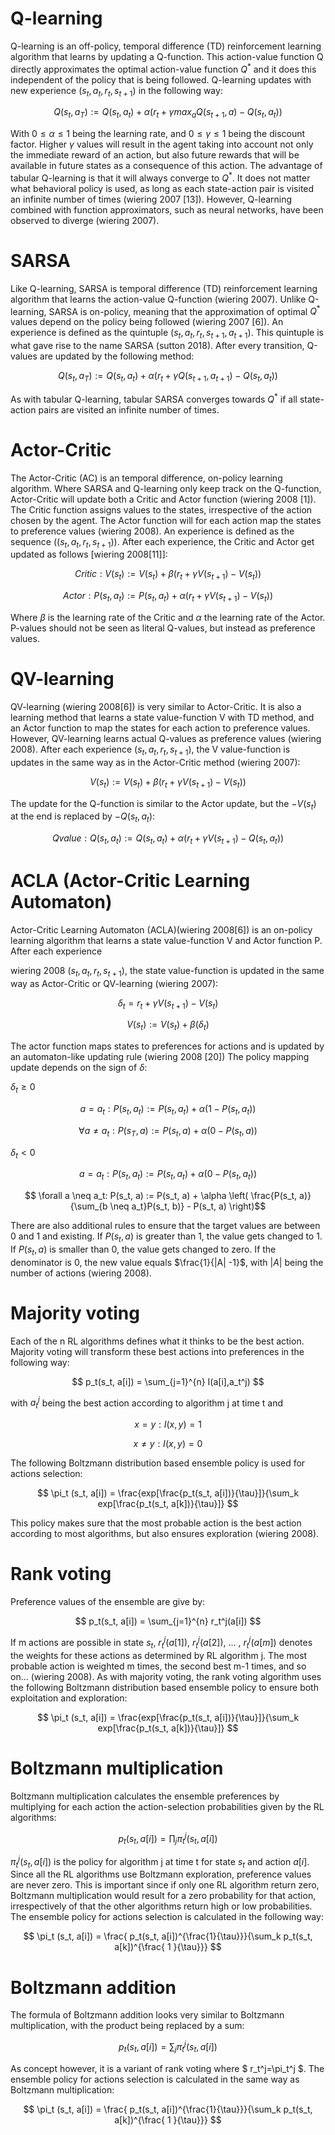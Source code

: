 
# Q-learning

Q-learning is an off-policy, temporal difference (TD) reinforcement learning algorithm that learns by updating a Q-function.
This action-value function Q directly approximates the optimal action-value function $Q^*$ and it does this independent of the policy that is being followed. 
Q-learning updates with new experience $(s_t, a_t, r_t, s_{t+1})$ in the following way:

$$Q(s_t,a_T) := Q(s_t,a_t) + \alpha ( r_t + \gamma max_a Q(s_{t+1}, a) - Q(s_t,a_t) )$$

With $0 \leq \alpha \leq 1$ being the learning rate, 
and $0 \leq \gamma \leq 1$ being the discount factor.
Higher $\gamma$ values will result in the agent taking into account not only the immediate reward of an action, but also future rewards that will be available in future states as a consequence of this action.
The advantage of tabular Q-learning is that it will always converge to $Q^*$.
It does not matter what behavioral policy is used, 
as long as  each state-action pair is visited an infinite number of times (wiering 2007 [13]).
However, Q-learning combined with function approximators, such as neural networks, have been observed to diverge (wiering 2007).


# SARSA

Like Q-learning, 
SARSA is temporal difference (TD) reinforcement learning algorithm that learns the action-value Q-function (wiering 2007). 
Unlike Q-learning,
SARSA is on-policy,
meaning that the approximation of optimal $Q^*$ values depend on the policy being followed (wiering 2007 [6]).
An experience is defined as the quintuple $(s_t, a_t, r_t, s_{t+1}, a_{t+1})$.
This quintuple is what gave rise to the name SARSA (sutton 2018).
After every transition, Q-values are updated by the following method:

$$Q(s_t,a_T) := Q(s_t,a_t) + \alpha ( r_t + \gamma Q(s_{t+1}, a_{t+1}) - Q(s_t,a_t) )$$

As with tabular Q-learning, tabular SARSA converges towards $Q^*$ if all state-action pairs are visited an infinite number of times.


<!---

wiering 2007

Sarsa. Instead of Q-learning, we can also use the on-policy
algorithm Sarsa [6], [10] for learning Q-values. Sarsa makes
the following update after an experience (s t , a t , r t , s t+1 , a t+1 ):

Q(s t , a t ) := Q(s t , a t ) + α(r t + γQ(s t+1 , a t+1 ) − Q(s t , a t ))

Tabular Sarsa converges in the limit to the optimal policy under
proper learning rate annealing if the exploration policy is GLIE
(greedy in the limit with infinite exploration), which means
that the agent should always explore, but stop exploring after
an infinite number of steps [8].
--->

<!---

sutton 2018

We turn now to the use of TD prediction methods for the control problem. As usual, we
follow the pattern of generalized policy iteration (GPI), only this time using TD methods
for the evaluation or prediction part. As with Monte Carlo methods, we face the need to
trade o↵ exploration and exploitation, and again approaches fall into two main classes:
on-policy and o↵-policy. In this section we present an on-policy TD control method.
The first step is to learn an action-value function rather than a state-value function.
In particular, for an on-policy method we must estimate q ⇡ (s, a) for the current behavior
policy ⇡ and for all states s and actions a. This can be done using essentially the same TD
method described above for learning v ⇡ . Recall that an episode consists of an alternating
sequence of states and state–action pairs:

In the previous section we considered transitions from state to state and learned the
values of states. Now we consider transitions from state–action pair to state–action pair,
and learn the values of state–action pairs. Formally these cases are identical: they are
both Markov chains with a reward process. The theorems assuring the convergence of
state values under TD(0) also apply to the corresponding algorithm for action values:

This update is done after every transition from a nonterminal state S t . If
S t+1 is terminal, then Q(S t+1 , A t+1 ) is defined as zero. This rule uses every
element of the quintuple of events, (S t , A t , R t+1 , S t+1 , A t+1 ), that make up a
transition from one state–action pair to the next. This quintuple gives rise to
the name Sarsa for the algorithm. The backup diagram for Sarsa is as shown
Sarsa
to the right.
It is straightforward to design an on-policy control algorithm based on the Sarsa
prediction method. As in all on-policy methods, we continually estimate q ⇡ for the
behavior policy ⇡, and at the same time change ⇡ toward greediness with respect to q ⇡ .
The general form of the Sarsa control algorithm is given in the box on the next page.
The convergence properties of the Sarsa algorithm depend on the nature of the policy’s
dependence on Q. For example, one could use "-greedy or "-soft policies. Sarsa converges
with probability 1 to an optimal policy and action-value function as long as all state–action
pairs are visited an infinite number of times and the policy converges in the limit to
the greedy policy (which can be arranged, for example, with "-greedy policies by setting
" = 1/t).

--->

# Actor-Critic

The Actor-Critic (AC) is an temporal difference, on-policy learning algorithm.
Where SARSA and Q-learning only keep track on the Q-function,
Actor-Critic will update both a Critic and Actor function (wiering 2008 [1]).
The Critic function assigns values to the states, 
irrespective of the action chosen by the agent.
The Actor function will for each action map the states to preference values (wiering 2008).
An experience is defined as the sequence ($(s_t, a_t, r_t, s_{t+1})$).
After each experience,
the Critic and Actor get updated as follows [wiering 2008[11]]:

$$ Critic: V(s_t) := V(s_t) + \beta ( r_t + \gamma V(s_{t+1}) - V(s_t) ) $$

$$ Actor: P(s_t, a_t) := P(s_t, a_t) + \alpha ( r_t + \gamma V(s_{t+1}) - V(s_t) ) $$

Where $\beta$ is the learning rate of the Critic 
and $\alpha$ the learning rate of the Actor.
P-values should not be seen as literal Q-values, 
but instead as preference values.

<!---

wiering 2008 

Actor-Critic. The Actor-Critic (AC) method is an on-policy
algorithm like Sarsa. In contrast to Q-learning and Sarsa, AC
methods keep track of two functions; a Critic that evaluates
states and an Actor that maps states to a preference value
for each action [1]. After an experience (s t , a t , r t , s t+1 ) AC
makes a temporal difference (TD) update to the Critic’s value-
function V :

V (s t ) := V (s t ) + β(r t + γV (s t+1 ) − V (s t ))

where β is the learning rate. AC updates the Actor’s values
P (s t , a t ) as follows:

P (s t , a t ) := P (s t , a t ) + α(r t + γV (s t+1 ) − V (s t ))

where α is the learning rate for the Actor. The P-values should
be seen as preference values and not as exact Q-values.

--->

<!---

wiering 2007

Actor-Critic. Another on-policy algorithm is the Actor-
Critic (AC) method. In contrary to Q-learning and Sarsa, AC
methods keep track of two functions; a Critic that evaluates
states and an Actor that maps states to a preference value
for each action. A number of Actor-Critic methods have been
proposed [1], [4], [11]. Here we will use the Actor-Critic
method described in [11]. After an experience (s t , a t , r t , s t+1 )
AC makes a TD-update to the Critic’s value-function V :

V (s t ) := V (s t ) + β(r t + γV (s t+1 ) − V (s t ))

where β is the learning rate. AC updates the Actor with values
P (s t , a t ) as follows:

P (s t , a t ) := P (s t , a t ) + α(r t + γV (s t+1 ) − V (s t ))

where α is the learning rate for the Actor. The P-values
should be seen as preference values and not as exact Q-values.
Consider a bandit problem with one state and two actions.
Both actions lead to an immediate deterministic reward of 1.
When one action is selected a number of times in a row or
the initial learning rate is 1, the state or V-value and the P-
value for this action converge rapidly to 1. Afterwards the
P-value of the other action can never increase anymore using
AC and will not converge to the underlying Q-value of 1.
A number of Actor-Critic methods have still been proved to
converge to the optimal policy and state value-function for
tabular representations [4].

--->

# QV-learning

QV-learning (wiering 2008[6]) is very similar to Actor-Critic.
It is also a learning method that learns a state value-function V with TD method, 
and an Actor function to map the states for each action to preference values.
However, QV-learning learns actual Q-values as preference values (wiering 2008).
After each experience $(s_t, a_t, r_t, s_{t+1})$,
the V value-function is updates in the same way as in the Actor-Critic method (wiering 2007):

$$ V(s_t) := V(s_t) + \beta ( r_t + \gamma V(s_{t+1}) - V(s_t) )   $$

The update for the Q-function is similar to the Actor update,
but the $- V(s_t)$ at the end is replaced by $- Q(s_t, a_t)$:

$$ Qvalue: Q(s_t, a_t) := Q(s_t, a_t) + \alpha ( r_t + \gamma V(s_{t+1}) - Q(s_t, a_t))$$



<!---

wiering 2008

QV-learning. QV-learning [6] works by keeping track of
both the Q- and V-functions. In QV-learning the state value-
function V is learned with TD-methods [19]. This is similar
to Actor-Critic methods. The new idea is that the Q-values
simply learn from the V-values using the one-step Q-learning
algorithm. In contrast to AC these learned values can be seen
as actual Q-values and not as preference values. The updates
after an experience (s t , a t , r t , s t+1 ) of QV-learning are the use
of Equation 1 and:

Q(s t , a t ) := Q(s t , a t ) + α(r t + γV (s t+1 ) − Q(s t , a t ))

Note that the V-value used in this second update rule is learned methods have been used for combining function approximators
by QV-learning and not defined in terms of Q-values. There is to store the value function [14], [15], [16], [17], and this can
a strong resemblance with the Actor-Critic method; the only be an efficient way for improving an RL algorithm. In contrast
difference is the second learning rule where V (s t ) is replaced to previous research, we combine different RL algorithms that
by Q(s t , a t ) in QV-learning.

--->

<!---

wiering 2007


Abstract— This paper describes two novel on-policy reinforce-
ment learning algorithms, named QV(λ)-learning and the actor
critic learning automaton (ACLA). Both algorithms learn a state
value-function using TD(λ)-methods. The difference between the
algorithms is that QV-learning uses the learned value function
and a form of Q-learning to learn Q-values, whereas ACLA uses
the value function and a learning automaton-like update rule to
update the actor. We describe several possible advantages of these
methods compared to other value-function-based reinforcement
learning algorithms such as Q-learning, Sarsa, and conventional
Actor-Critic methods. Experiments are performed on (1) small,
(2) large, (3) partially observable, and (4) dynamic maze problems
with tabular and neural network value-function representations,
and on the mountain car problem. The overall results show
that the two novel algorithms can outperform previously known
reinforcement learning algorithms.

QV-learning. The updates after an experience
(s t , a t , r t , s t+1 ) of QV-learning are the following:

V (s t ) := V (s t ) + β(r t + γV (s t+1 ) − V (s t ))

Q(s t , a t ) := Q(s t , a t ) + α(r t + γV (s t+1 ) − Q(s t , a t ))

Note that the V-value used in this second update rule is learned
by QV-learning and not defined in terms of Q-values. There is
a strong resemblance with the Actor-Critic method; the only
difference is the second learning rule where V (s t ) is replaced
by Q(s t , a t ) in QV-learning.
--->



# ACLA (Actor-Critic Learning Automaton)

Actor-Critic Learning Automaton (ACLA)(wiering 2008[6]) is an on-policy learning algorithm that learns a state value-function V and Actor function P.
After each experience 

wiering 2008 $(s_t, a_t, r_t, s_{t+1})$,
the state value-function is updated in the same way as Actor-Critic or QV-learning (wiering 2007):

$$ \delta_t = r_t + \gamma V(s_{t+1}) - V(s_t) $$

$$ V(s_t) := V(s_t) + \beta ( \delta_t ) $$

The actor function maps states to preferences for actions
and is updated by an automaton-like updating rule (wiering 2008 [20])
The policy mapping update depends on the sign of $\delta$:

$\delta_t \geq 0$

$$ a = a_t: P(s_t, a_t) := P(s_t, a_t) + \alpha ( 1 - P(s_t, a_t)) $$

$$ \forall a \neq a_t:  P(s_T, a) := P(s_t, a) + \alpha ( 0 - P(s_t, a))$$


$\delta_t < 0$

$$ a = a_t: P(s_t, a_t) := P(s_t, a_t) + \alpha ( 0 - P(s_t, a_t)) $$

$$ \forall a \neq a_t:  P(s_t, a) := P(s_t, a) + \alpha \left( \frac{P(s_t, a)}{\sum_{b \neq a_t}P(s_t, b)} - P(s_t, a) \right)$$

There are also additional rules to ensure that the target values are between 0 and 1 and existing.
If $P(s_t,a)$ is greater than 1, the value gets changed to 1.
If $P(s_t,a)$ is smaller than 0, the value gets changed to zero.
If the denominator is 0, the new value equals $\frac{1}{|A| -1}$,
with $|A|$ being the number of actions (wiering 2008).

<!---

wiering 2007


Abstract— This paper describes two novel on-policy reinforce-
ment learning algorithms, named QV(λ)-learning and the actor
critic learning automaton (ACLA). Both algorithms learn a state
value-function using TD(λ)-methods. The difference between the
algorithms is that QV-learning uses the learned value function
and a form of Q-learning to learn Q-values, whereas ACLA uses
the value function and a learning automaton-like update rule to
update the actor. We describe several possible advantages of these
methods compared to other value-function-based reinforcement
learning algorithms such as Q-learning, Sarsa, and conventional
Actor-Critic methods. Experiments are performed on (1) small,
(2) large, (3) partially observable, and (4) dynamic maze problems
with tabular and neural network value-function representations,
and on the mountain car problem. The overall results show
that the two novel algorithms can outperform previously known
reinforcement learning algorithms.

Actor Critic Learning Automaton. ACLA learns a state
value-function in the same way as QV-learning, but ACLA
uses a learning automaton-like update rule [5] for changing
the policy mapping states to probabilities (or preferences) for
actions. The updates after an experience (s t , a t , r t , s t+1 ) of
ACLA are the following:

V (s t ) := V (s t ) + β(r t + γV (s t+1 ) − V (s t ))

and, now we use an update rule that examines whether the last
performed action was good (in which case the state-value was
increased) or not. We do this with the following update rule:

if ...
else ...

After which we add ΔP (s t , a) to P (s t , a). For ACLA we used
some additional rules to ensure the targets are always between
0 and 1, independent of the initialization. This is done by using
1 if the target is larger than 1, and 0 if the target is smaller
than 0. If the denominator ≤ 0, all targets in the last part of
1
where |A| is the number of
the update rule get the value |A|−1
actions. The update in case of δ t < 0 is chosen to increase the
preference of actions which are good more than actions that
are considered worse. Above is the ACLA− algorithm, we
also extended ACLA− to ACLA+ which can make multiple
updates relying on the size of δ t = γV (s t+1 ) + r t − V (s t ).

--->

<!---

wiering 2008

ACLA. The Actor Critic Learning Automaton (ACLA) [6]
learns a state value-function in the same way as AC and QV-
learning, but ACLA uses a learning automaton-like update rule
[20] for changing the policy mapping states to probabilities
(or preferences) for actions. The updates after an experience
(s t , a t , r t , s t+1 ) of ACLA are the use of Equation 1, and
now we use an update rule that examines whether the last
performed action was good (in which case the state-value was
increased) or not. We do this with the following update rule:

If δ t ≥ 0
∆P (s t , a t ) = α(1 − P (s t , a t )) and
∀a 6 = a t ∆P (s t , a) = α(0 − P (s t , a))

Else
∆P (s t , a t ) = α(0 − P (s t , a t )) and
...

where δ t = γV (s t+1 ) + r t − V (s t ), and ∆P (s, a) is added to
P (s, a). ACLA uses some additional rules to ensure the targets
are always between 0 and 1, independent of the initialization
(e.g. of neural network weights). This is done by using 1 if
the target is larger than 1, and 0 if the target is smaller than
0. If the denominator is less than or equal to 0, all targets
1
in the last part of the update rule get the value |A|−1
where
|A| is the number of actions. ACLA was shown to outperform
Q-learning and Sarsa on a number of problems when ǫ-greedy
exploration was used [6].

--->

# Majority voting

Each of the n RL algorithms defines what it thinks to be the best action.
Majority voting will transform these best actions into preferences in the following way:

$$ p_t(s_t, a[i]) = \sum_{j=1}^{n} I(a[i],a_t^j) $$

with $a_t^j$ being the best action according to algorithm j at time t and

$$ x=y: I(x,y) = 1 $$

$$ x \neq y: I(x,y) = 0 $$

The following Boltzmann distribution based ensemble policy is used for actions selection:

$$ \pi_t (s_t, a[i]) = \frac{exp[\frac{p_t(s_t, a[i])}{\tau}]}{\sum_k exp[\frac{p_t(s_t, a[k])}{\tau}]} $$

This policy makes sure that the most probable action is the best action according to most algorithms, but also ensures exploration (wiering 2008).


<!---

wiering 2008

Majority Voting. The preference values calculated by the
majority voting ensemble using n different RL algorithms are

p t (s t , a[i]) =
n
X
I(a[i], a jt )

where I(x, y) is the indicator function that outputs 1 when
x = y and 0 otherwise. The most probable action is simply
the action that is most often the best action according to
the algorithms. This method resembles a bagging ensemble
method for combining classifiers with majority voting, with
the big difference that because of exploration we do not always
select the action which is preferred by most algorithms.

--->

# Rank voting

Preference values of the ensemble are give by:

$$ p_t(s_t, a[i]) = \sum_{j=1}^{n} r_t^j(a[i]) $$

If m actions are possible in state $s_t$,
$r_t^j(a[1])$, $r_t^j(a[2])$, ... , $r_t^j(a[m])$ 
denotes the weights for these actions as determined by RL algorithm j.
The most probable action is weighted m times, the second best m-1 times, and so on...
(wiering 2008).
As with majority voting, 
the rank voting algorithm uses the following Boltzmann distribution based ensemble policy to ensure both exploitation and exploration:

$$ \pi_t (s_t, a[i]) = \frac{exp[\frac{p_t(s_t, a[i])}{\tau}]}{\sum_k exp[\frac{p_t(s_t, a[k])}{\tau}]} $$

<!---

wiering 2008

Rank Voting. Let r t j (a[1]), . . . , r t j (a[m]) denote the weights
according to the ranks of the action selection probabilities,
such that if π t j (a[i]) ≥ π t j (a[k]) then r t j (a[i]) ≥ r t j (a[k]). For
example, the most probable action could be weighted m times,
the second most probable m − 1 times and so on. This is the
weighting we used in our experiments. The preference values
of the ensemble are:

...

--->

# Boltzmann multiplication

Boltzmann multiplication calculates the ensemble preferences by multiplying for each action the action-selection probabilities given by the RL algorithms:

$$ p_t(s_t, a[i]) = \prod_j \pi_t^j (s_t, a[i]) $$

$\pi_t^j(s_t, a[i])$ is the policy for algorithm j at time t for state $s_t$ and action $a[i]$.
Since all the RL algorithms use Boltzmann exploration, 
preference values are never zero.
This is important since if only one RL algorithm return zero,
Boltzmann multiplication would result for a zero probability for that action,
irrespectively of that the other algorithms return high or low probabilities.
The ensemble policy for actions selection is calculated in the following way:

$$ \pi_t (s_t, a[i]) = \frac{ p_t(s_t, a[i])^{\frac{1}{\tau}}}{\sum_k p_t(s_t, a[k])^{\frac{ 1 }{\tau}}} $$

<!---

wiering 2008

Boltzmann Multiplication. Another possibility is multiply-
ing all the action selection probabilities for each action based
on the policies of the algorithms. The preference values of the
ensemble are:

...

A potential problem with this method is that one algorithm
can set the preference values of any number of actions to zero
when it has a zero probability of choosing those actions. Since
all our algorithms use Boltzmann exploration, this was not an
issue in our experiments.

--->

# Boltzmann addition

The formula  of Boltzmann addition looks very similar to Boltzmann multiplication,
with the product being replaced by a sum:

$$ p_t(s_t, a[i]) = \sum_j \pi_t^j (s_t, a[i]) $$

As concept however,
it is a variant of rank voting where $ r_t^j=\pi_t^j $.
The ensemble policy for actions selection is calculated in the same way as Boltzmann multiplication:

$$ \pi_t (s_t, a[i]) = \frac{ p_t(s_t, a[i])^{\frac{1}{\tau}}}{\sum_k p_t(s_t, a[k])^{\frac{ 1 }{\tau}}} $$

<!---

Boltzmann Addition. As a last method, we can also sum
the action selection probabilities of the different algorithms.
Essentially, this is a variant of rank voting, using r t j = π t j .
The preference values of the ensemble are:

...

--->

